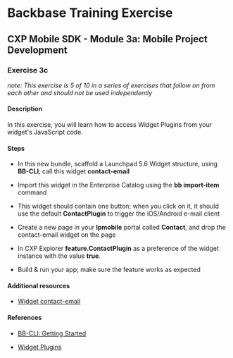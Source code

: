 Backbase Training Exercise
==========================

CXP Mobile SDK - Module 3a: Mobile Project Development
------------------------------------------------------

### Exercise 3c

*note: This exercise is 5 of 10 in a series of exercises that follow on from
each other and should not be used independently*

#### Description

In this exercise, you will learn how to access Widget Plugins from your
widget's JavaScript code.

#### Steps

-   In this new bundle, scaffold a Launchpad 5.6 Widget structure, using
    **BB-CLI**; call this widget **contact-email**

-   Import this widget in the Enterprise Catalog using the **bb import-item**
    command

-   This widget should contain one button; when you click on it, it should use
    the default **ContactPlugin** to trigger the iOS/Android e-mail client

-   Create a new page in your **lpmobile** portal called **Contact**, and drop
    the contact-email widget on the page

-   In CXP Explorer **feature.ContactPlugin** as a preference of the widget
    instance with the value **true**.

-   Build & run your app; make sure the feature works as expected

#### Additional resources

-   [Widget contact-email](<../../Resources/widgets/contact-email>)

#### References

-   [BB-CLI: Getting
    Started](<https://my.backbase.com/resources/how-to-guides/bb-cli-the-one-cli-to-rule-them-all/>)

-   [Widget
    Plugins](<https://my.backbase.com/docs/product-documentation/documentation/mobile-sdk/latest/mobileapp_plugins.html>)
